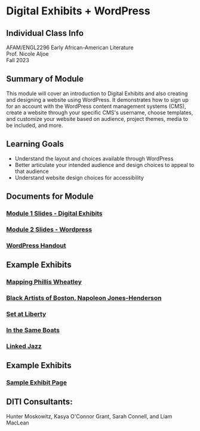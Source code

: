 # Digital Exhibits + WordPress 


## Individual Class Info
AFAM/ENGL2296 Early African-American Literature
<br>
Prof. Nicole Aljoe
<br>
Fall 2023

## Summary of Module
This module will cover an introduction to Digital Exhibits and also creating and designing a website using WordPress. It demonstrates how to sign up for an account with the WordPress content management systems (CMS), create a website through your specific CMS's username, choose templates, and customize your website based on audience, project themes, media to be included, and more. 

## Learning Goals
+ Understand the layout and choices available through WordPress
+ Better articulate your intended audience and design choices to appeal to that audience
+ Understand website design choices for accessibility

## Documents for Module

### [Module 1 Slides - Digital Exhibits](https://github.com/NULabNortheastern/digitalassignmentshowcase/blob/main/website-building/fa23-aljoe-afam_engl2296-wordpress-digitalexhibits/Aljoe%20Intro%20to%20Digital%20Exhibitions.pdf)
### [Module 2 Slides - Wordpress](https://github.com/NULabNortheastern/digitalassignmentshowcase/blob/main/website-building/fa23-aljoe-afam_engl2296-wordpress-digitalexhibits/Aljoe%20Intro%20to%20Digital%20Exhibitions.pdf)
### [WordPress Handout](https://github.com/NULabNortheastern/digitalassignmentshowcase/blob/master/handouts/website-building/Handout-WordPress.pdf)

## Example Exhibits
### [Mapping Phillis Wheatley](https://uploads.knightlab.com/storymapjs/23a49c89af0a440fc4a6ab49a471c9a2/wheatley-peters-journey/index.html)
### [Black Artists of Boston, Napoleon Jones-Henderson](https://blackartistsofboston.org/artists/napoleon-jones-henderson/)
### [Set at Liberty](https://express.adobe.com/page/eLxVbaIbhFbIE/)
### [In the Same Boats](https://sameboats.org/#/trajectories)
### [Linked Jazz](https://linkedjazz.org/network/)

## Example Exhibits
### [Sample Exhibit Page](https://ebbda.org/2296-f23-class-exhibit-template/)

## DITI Consultants:
Hunter Moskowitz, Kasya O'Connor Grant, Sarah Connell, and Liam MacLean

